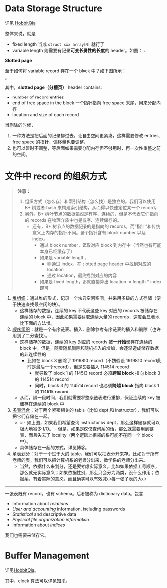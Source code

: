 # Data Storage Structure

详见 [HobbitQia](https://note.hobbitqia.cc/DB/db9/#fixed-length-records)

整体来说，就是

- fixed length 当成 `struct xxx array[N]` 就行了
- variable length 则需要有记录**可变长属性的长度**的 header。如图：
    <img src="https://gitlab.com/mtdickens1998/mtd-images/-/raw/main/img/2024/04/26_20_43_22_202404262043742.png" style="zoom: 33%;" />

**Slotted page**

至于如何将 variable record 存在一个 block 中？如下图所示：

<img src="https://gitlab.com/mtdickens1998/mtd-images/-/raw/main/img/2024/04/26_20_47_48_202404262047814.png" style="zoom:33%;" />

其中，**slotted page（分槽页）** header contains:

- number of record entries
- end of free space in the block
    一个指针指向 free space 末尾，用来分配内存
- location and size of each record

当删除的时候，

1. 一种方法是把后面的记录挪过去，让自由空间更紧凑，这样需要修改 entries, free space 的指针，偏移量也要调整。
2. 也可以暂时不调整，等后面如果需要分配内存但不够用时，再一次性重整之前的空间。

# 文件中 record 的组织方式

> **注意：**
>
> 1. 组织方式（怎么存）和索引结构（怎么找）是独立的。我们可以使用 B+ 树或者 hash 来构建索引结构，从而得以快速定位某一个 record。
> 2. 另外，B+ 树叶节点的数据虽然是有序、连续的，但是不代表它们指向的 records 在物理介质中也是有序、连续储存的。
>     - 还有，B+ 树节点的数据记录的是指向的 records，而“指针”和传统意义上内存的指针不同。这个指针含有 block number 以及 index。
>         - 通过 block number，读取对应 block 到内存中（当然也有可能本身已经缓存了）
>         - 如果是 variable length，
>             - 则通过 index，在 slotted page header 中找到对应的 location
>             - 通过 location，最终找到对应的内容
>         - 如果是 fixed length，那就直接算出 location := length \* index 即可

1. [堆组织](https://note.hobbitqia.cc/DB/db9/#heap-file-organization)：通过堆的形式，记录一个块的空闲空间，并采用多级的方式存储（便于快速查找最空闲的块）。
    - 这样储存的数据，连续的 key 不代表这些 key 对应的 records 被储存在连续的 block 中，因此如果需要读取连续大量的 records，速度会显著地比下面的方法慢。
2. [顺序组织](https://note.hobbitqia.cc/DB/db9/#heap-file-organization)：就是一个有序链表。插入、删除参考有序链表的插入和删除（也许用到了二分查找）。
    - 这样储存的数据，连续的 key 对应的 records 被**一开始**储存在连续的 block 中。但是，随着随机删除和随机插入的增加，会逐渐造成储存数据的非连续性的
        - 比如在 block 3 删除了 1919810 record（不妨假设 1919810 record此时是最后一个record），但是又要插入 114514 record
            - 就导致了 block 1 的 114513 record 必须**跨越 block** 指向 block 3 的  114514 record
            - 同时，block 3 的 114514 record 也必须**跨越 block** 指向 block 1 的  114515 record
    - 从而，隔一段时间，我们就需要将整条链表进行重排，保证连续的 key 被储存在连续的 block 中
3. [多表混合](https://note.hobbitqia.cc/DB/db9/#multitable-clustering-file-organization)：对于两个紧密相关的 table（比如 dept 和 instructor），我们可以把它们存储在一起。
    - <img src="https://gitlab.com/mtdickens1998/mtd-images/-/raw/main/img/2024/04/26_19_13_43_202404261913029.png" style="zoom:50%;" />
        - 如上图，如果我们希望查询 instructor &bowtie; dept，那么这样储存就可以极大地减少 I/O。
        - 但是，如果是仅仅查询系的话，那么就需要用到链表，而且失去了 locality（两个逻辑上相邻的系可能不在同一个 block 中）。
    - 具体储存在一起的方式，详见博客。
4. [单表划分](https://note.hobbitqia.cc/DB/db9/#table-partitioning)：对于一个过于大的 table，我们可以把表分开来存。比如对于所有老师的表，我们可以把计算机系的老师分出来，数学系的老师分出来。
    - 当然，依据什么来划分，还是要考虑实际意义。比如如果依据工号顺序，那么就无实际意义；如果依据性别，那么只会分为两类，没什么作用；依据系，有着实际的意义，而且确实可以有效减小每一张子表的大小

---

一张表既有 record，也有 schema。后者被称为 dictionary data。包含

- Information about *relations*
- *User and accounting* information, including passwords
- *Statistical* and descriptive data
- *Physical file organization information*
- Information about *indices*

我们也需要来储存它。

# Buffer Management

详见[HobbitQia](https://note.hobbitqia.cc/DB/db9/#storage-access-buffer-manager)。

其中，clock 算法可以详见[知乎](https://zhuanlan.zhihu.com/p/196478796)。